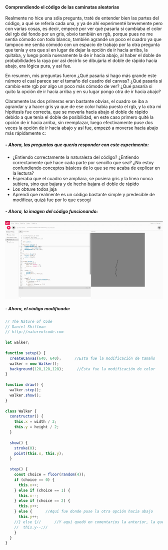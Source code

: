 #### Comprendiendo el código de las caminatas aleatorias

Realmente no hice una sóla pregunta, traté de entender bien las partes del código, a qué se refería cada una, y ya de ahí experimenté brevemente pero con varias cosas, es decir, empecé por ver qué pasaría si cambiaba 
el color del rgb del fondo por un gris, obvio también en rgb, porque pues no me sentía cómodo con todo blanco, también agrandé un poco el cuadro ya que tampoco me sentía cómodo con un espacio de trabajo por la otra 
pregunta que tenía y era que si en lugar de dejar la opción de ir hacia arriba, la quitaba, y luego ponía nuevamente la de ir hacia abajo, al haber el doble de probabilidades la raya por así decirlo se dibujaría
el doble de rápido hacia abajo, era lógica pura, y así fue.

En resumen, mis preguntas fueron ¿Qué pasaría si hago más grande este número el cual parece ser el tamaño del cuadro del canvas? ¿Qué pasaría si cambio este rgb por algo un poco más cómodo de ver? 
¿Qué pasaría si quito la opción de ir hacia arriba y en su lugar pongo otra de ir hacia abajo?

Claramente las dos primeras eran bastante obvias, el cuadro se iba a agrandar y a hacer gris ya que de ese color había puesto el rgb, y la otra mi hipótesis fue correcta, que se movería hacia abajo el doble de rápido
debido a que tenía el doble de posibilidad, en este caso primero quité la opción de ir hacia arriba, sin reemplazar, luego efectivamente puse dos veces la opción de ir hacia abajo y así fue, empezó a moverse hacia abajo
más rápidamente c:

##### - Ahora, las preguntas que quería responder con este experimento:

- ¿Entiendo correctamente la naturaleza del código? ¿Entiendo correctamente qué hace cada parte por sencillo que sea? ¿No estoy confundiendo conceptos básicos de lo que se me acaba de explicar en la lectura?
- Esperaba que el cuadro se ampliara, se pusiera gris y la línea nunca subiera, sino que bajara y de hecho bajara el doble de rápido
- Los obtuve todos jaja
- Aprendí que realmente es un código bastante simple y predecible de modificar, quizá fue por lo que escogí

##### - Ahora, la imagen del código funcionando:

![Caminatas Aleatorias](../../../../assets/CaminatasAleatorias_001.png)

##### - Ahora, el código modificado:
``` js
// The Nature of Code
// Daniel Shiffman
// http://natureofcode.com

let walker;

function setup() {
  createCanvas(640, 640);      //Esta fue la modificación de tamaño
  walker = new Walker();
  background(128,128,128);      //Esta fue la modificación de color
}

function draw() {
  walker.step();
  walker.show();
}

class Walker {
  constructor() {
    this.x = width / 2;
    this.y = height / 2;
  }

  show() {
    stroke(0);
    point(this.x, this.y);
  }

  step() {
    const choice = floor(random(4));
    if (choice == 0) {
      this.x++;
    } else if (choice == 1) {
      this.x--;
    } else if (choice == 2) {
      this.y++;
    } else {      //Aquí fue donde puse la otra opción hacia abajo
      this.y++;
    //} else {//      //Y aquí quedó en comentarios la anterior, la que iba hacia arriba
    //  this.y--;//
    }
  }
}
```

